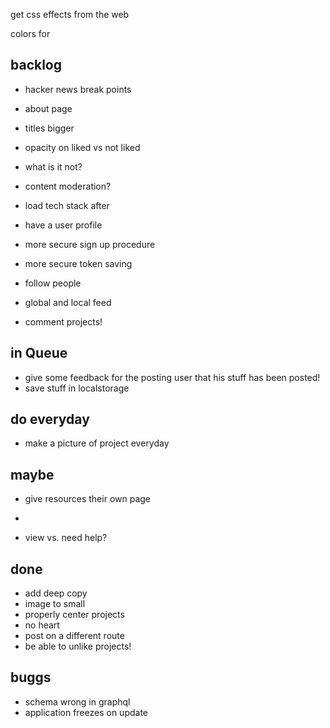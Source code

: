 get css effects from the web

colors for

## backlog

- hacker news break points
- about page
- titles bigger
- opacity on liked vs not liked

- what is it not?

- content moderation?

- load tech stack after

- have a user profile

- more secure sign up procedure

- more secure token saving

- follow people
- global and local feed

- comment projects!

## in Queue

- give some feedback for the posting user that his stuff has been posted!
- save stuff in localstorage

## do everyday

- make a picture of project everyday

## maybe

- give resources their own page

-
- view vs. need help?

## done

- add deep copy
- image to small
- properly center projects
- no heart
- post on a different route
- be able to unlike projects!

## buggs

- schema wrong in graphql
- application freezes on update
